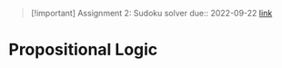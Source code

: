 > [!important] Assignment 2: Sudoku solver
> due::  ️2022-09-22
[link](https://ufl.instructure.com/courses/465733/assignments/5382872)
> 

# Propositional Logic

